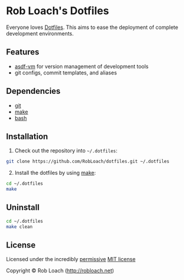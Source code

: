 # Rob Loach's Dotfiles

Everyone loves [Dotfiles](http://dotfiles.github.io). This aims to ease the deployment of complete development environments.

## Features

- [asdf-vm](https://asdf-vm.com/) for version management of development tools
- git configs, commit templates, and aliases

## Dependencies

* [git](http://git-scm.com)
* [make](http://gnu.org/software/make)
* [bash](https://www.gnu.org/software/bash/)

## Installation

1. Check out the repository into `~/.dotfiles`:
  ``` bash
  git clone https://github.com/RobLoach/dotfiles.git ~/.dotfiles
  ```

2. Install the dotfiles by using [make](http://www.gnu.org/software/make/):
  ``` bash
  cd ~/.dotfiles
  make
  ```

## Uninstall

``` bash
cd ~/.dotfiles
make clean
```

## License

Licensed under the incredibly [permissive](http://en.wikipedia.org/wiki/Permissive_free_software_licence) [MIT license](http://creativecommons.org/licenses/MIT/)

Copyright &copy; Rob Loach (http://robloach.net)
